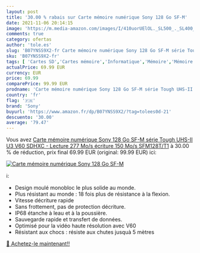 ```yaml
---
layout: post
title: '30.00 % rabais sur Carte mémoire numérique Sony 128 Go SF-M'
date: 2021-11-06 20:14:15
image: 'https://m.media-amazon.com/images/I/410uorUElOL._SL500_._SL400_.jpg'
comments: true
category: ofertas
author: 'tole.es'
slug: 'B07YNSS9X2-fr Carte mémoire numérique Sony 128 Go SF-M série Tough UHS-...'
sku: 'B07YNSS9X2-fr'
tags: [ 'Cartes SD','Cartes mémoire','Informatique','Mémoire','Mémoire externe','sony', ]
actualPrice: 69.99 EUR
currency: EUR
price: 69.99
comparePrice: 99.99 EUR
prodname: 'Carte mémoire numérique Sony 128 Go SF-M série Tough UHS-II U3 V60 SDHXC - Lecture 277 Mo/s écriture 150 Mo/s SFM128T/T1'
country: 'fr'
flag: '🇫🇷'
brand: 'Sony'
buyurl: 'https://www.amazon.fr/dp/B07YNSS9X2/?tag=tolees0d-21'
descuento: '30.00'
average: '79.47'
---
```


Vous avez [Carte mémoire numérique Sony 128 Go SF-M série Tough UHS-II U3 V60 SDHXC - Lecture 277 Mo/s écriture 150 Mo/s SFM128T/T1](https://www.amazon.fr/dp/B07YNSS9X2/?tag=tolees0d-21)  à  30.00 % de réduction, prix final  69.99 EUR (original: 99.99 EUR) ici:

[![Carte mémoire numérique Sony 128 Go SF-M](https://m.media-amazon.com/images/I/410uorUElOL._SL500_._SL400_.jpg)](https://www.amazon.fr/dp/B07YNSS9X2/?tag=tolees0d-21)

ℹ️:

- Design moulé monobloc le plus solide au monde.
- Plus résistant au monde : 18 fois plus de résistance à la flexion.
- Vitesse décriture rapide
- Sans frottement, pas de protection décriture.
- IP68 étanche à leau et à la poussière.
- Sauvegarde rapide et transfert de données.
- Optimisé pour la vidéo haute résolution avec V60
- Résistant aux chocs : résiste aux chutes jusquà 5 mètres

[🛒 Achetez-le maintenant!!](https://www.amazon.fr/dp/B07YNSS9X2/?tag=tolees0d-21)
